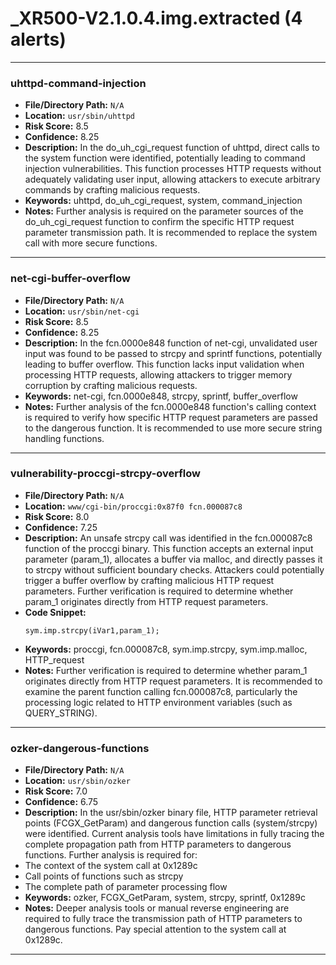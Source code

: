 # _XR500-V2.1.0.4.img.extracted (4 alerts)

---

### uhttpd-command-injection

- **File/Directory Path:** `N/A`
- **Location:** `usr/sbin/uhttpd`
- **Risk Score:** 8.5
- **Confidence:** 8.25
- **Description:** In the do_uh_cgi_request function of uhttpd, direct calls to the system function were identified, potentially leading to command injection vulnerabilities. This function processes HTTP requests without adequately validating user input, allowing attackers to execute arbitrary commands by crafting malicious requests.
- **Keywords:** uhttpd, do_uh_cgi_request, system, command_injection
- **Notes:** Further analysis is required on the parameter sources of the do_uh_cgi_request function to confirm the specific HTTP request parameter transmission path. It is recommended to replace the system call with more secure functions.

---
### net-cgi-buffer-overflow

- **File/Directory Path:** `N/A`
- **Location:** `usr/sbin/net-cgi`
- **Risk Score:** 8.5
- **Confidence:** 8.25
- **Description:** In the fcn.0000e848 function of net-cgi, unvalidated user input was found to be passed to strcpy and sprintf functions, potentially leading to buffer overflow. This function lacks input validation when processing HTTP requests, allowing attackers to trigger memory corruption by crafting malicious requests.
- **Keywords:** net-cgi, fcn.0000e848, strcpy, sprintf, buffer_overflow
- **Notes:** Further analysis of the fcn.0000e848 function's calling context is required to verify how specific HTTP request parameters are passed to the dangerous function. It is recommended to use more secure string handling functions.

---
### vulnerability-proccgi-strcpy-overflow

- **File/Directory Path:** `N/A`
- **Location:** `www/cgi-bin/proccgi:0x87f0 fcn.000087c8`
- **Risk Score:** 8.0
- **Confidence:** 7.25
- **Description:** An unsafe strcpy call was identified in the fcn.000087c8 function of the proccgi binary. This function accepts an external input parameter (param_1), allocates a buffer via malloc, and directly passes it to strcpy without sufficient boundary checks. Attackers could potentially trigger a buffer overflow by crafting malicious HTTP request parameters. Further verification is required to determine whether param_1 originates directly from HTTP request parameters.
- **Code Snippet:**
  ```
  sym.imp.strcpy(iVar1,param_1);
  ```
- **Keywords:** proccgi, fcn.000087c8, sym.imp.strcpy, sym.imp.malloc, HTTP_request
- **Notes:** Further verification is required to determine whether param_1 originates directly from HTTP request parameters. It is recommended to examine the parent function calling fcn.000087c8, particularly the processing logic related to HTTP environment variables (such as QUERY_STRING).

---
### ozker-dangerous-functions

- **File/Directory Path:** `N/A`
- **Location:** `usr/sbin/ozker`
- **Risk Score:** 7.0
- **Confidence:** 6.75
- **Description:** In the usr/sbin/ozker binary file, HTTP parameter retrieval points (FCGX_GetParam) and dangerous function calls (system/strcpy) were identified. Current analysis tools have limitations in fully tracing the complete propagation path from HTTP parameters to dangerous functions. Further analysis is required for:
- The context of the system call at 0x1289c
- Call points of functions such as strcpy
- The complete path of parameter processing flow
- **Keywords:** ozker, FCGX_GetParam, system, strcpy, sprintf, 0x1289c
- **Notes:** Deeper analysis tools or manual reverse engineering are required to fully trace the transmission path of HTTP parameters to dangerous functions. Pay special attention to the system call at 0x1289c.

---
